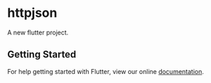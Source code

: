 # httpjson

A new flutter project.

## Getting Started

For help getting started with Flutter, view our online
[documentation](http://flutter.io/).

